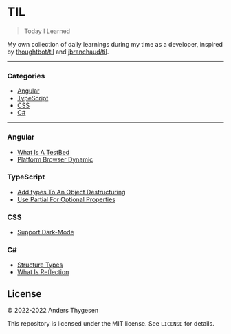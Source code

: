 # TIL

> Today I Learned

My own collection of daily learnings during my time as a developer, inspired by [thoughtbot/til](https://github.com/thoughtbot/til) and [jbranchaud/til](https://github.com/jbranchaud/til).

---

### Categories

- [Angular](#angular)
- [TypeScript](#typescript)
- [CSS](#css)
- [C#](#c)

---

### Angular

- [What Is A TestBed](angular/what-is-a-testbed.md)
- [Platform Browser Dynamic](angular/platform-browser-dynamic.md)

### TypeScript

- [Add types To An Object Destructuring](typescript/add-types-to-an-object-destructuring.md)
- [Use Partial For Optional Properties](typescript/use-partial-for-optional-properties.md)

### CSS

- [Support Dark-Mode](css/support-dark-mode.md)

### C\#

- [Structure Types](c%23/structure-types.md)
- [What Is Reflection](c%23/what-is-reflection.md)

## License

&copy; 2022-2022 Anders Thygesen

This repository is licensed under the MIT license. See `LICENSE` for
details.
